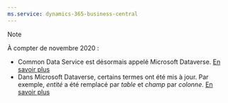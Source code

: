 ```yaml
---
ms.service: dynamics-365-business-central
---
```

> [!NOTE]
> À compter de novembre 2020 :
> - Common Data Service est désormais appelé Microsoft Dataverse. [En savoir plus](https://aka.ms/PAuAppBlog)
> - Dans Microsoft Dataverse, certains termes ont été mis à jour. Par exemple, *entité* a été remplacé par *table* et *champ* par *colonne*. [En savoir plus](/powerapps/maker/data-platform/data-platform-intro)